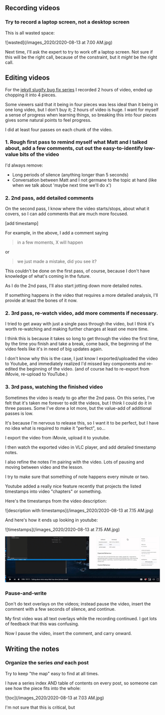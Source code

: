---
---


## Recording videos

### Try to record a laptop screen, not a desktop screen

This is all wasted space:

![wasted](/images_2020/2020-08-13 at 7.00 AM.jpg)

Next time, I'll ask the expert to try to work off a laptop screen. Not sure if this will be the right call, because of the constraint, but it _might_ be the right call.

## Editing videos

For the [jekyll slugify bug fix series](https://intermediateruby.com/make-oss-contributions-part-0-introduction) I recorded 2 hours of video, ended up chopping it into 4 pieces.

Some viewers said that it being in four pieces was less ideal than it being in one long video, but I don't buy it; 2 hours of video is huge. I want for myself a sense of progress when learning things, so breaking this into four pieces gives some natural points to feel progress.

I did at least four passes on each chunk of the video.

### 1. Rough first pass to remind myself what Matt and I talked about, add a few comments, cut out the easy-to-identify low-value bits of the video

I'd always remove: 
- Long periods of silence (anything longer than 5 seconds)
- Conversation between Matt and I not germane to the topic at hand (like when we talk about 'maybe next time we'll do x')

### 2. 2nd pass, add detailed comments

On the second pass, I know where the video starts/stops, about what it covers, so I can add comments that are much more focused.

[add timestamp]

For example, in the above, I add a comment saying 

> in a few moments, X will happen

or

> we just made a mistake, did you see it?

This couldn't be done on the first pass, of course, because I don't have knowledge of what's coming in the future. 

As I do the 2nd pass, I'll also start jotting down more detailed notes.

If something happens in the video that requires a more detailed analysis, I'll provide at least the bones of it now.

### 2. 3rd pass, re-watch video, add more comments if necessary.

I tried to get away with just a single pass through the video, but I think it's worth re-watching and making further changes at least one more time.

I think this is because it takes so long to get through the video the first time, by the time you finish and take a break, come back, the beginning of the video feels like it's in need of big updates again. 

I don't know why this is the case, I just know I exported/uploaded the video to Youtube, and immediately realized I'd missed key components and re-edited the beginning of the video. (and of course had to re-export from iMovie, re-upload to YouTube.)

### 3. 3rd pass, watching the finished video

Sometimes the video is ready to go after the 2nd pass. On this series, I've felt that it's taken me forever to edit the videos, but I think I could do it in three passes. Some I've done a lot more, but the value-add of additional passes is low.

It's because I'm nervous to release this, so I want it to be perfect, but I have no idea what is required to make it "perfect", so... 

I export the video from iMovie, upload it to youtube.

I then watch the exported video in VLC player, and add detailed timestamp notes.

I also refine the notes I'm pairing with the video. Lots of pausing and moving between video and the lesson.

I try to make sure that something of note happens every minute or two.

Youtube added a really nice feature recently that projects the listed timestamps into video "chapters" or something.

Here's the timestamps from the video description:

![description with timestamps](/images_2020/2020-08-13 at 7.15 AM.jpg)

And here's how it ends up looking in youtube:

![timestamps](/images_2020/2020-08-13 at 7.15 AM.jpg)

![timestamp gif](/images_2020/timestamp-gif.gif)



### Pause-and-write

Don't do text overlays on the videos; instead pause the video, insert the comment with a few seconds of silence, and continue.

My first video was all text overlays while the recording continued. I got lots of feedback that this was confusing.

Now I pause the video, insert the comment, and carry onward.

## Writing the notes

### Organize the series _and_ each post

Try to keep "the map" easy to find at all times. 

I have a series index AND table of contents on every post, so someone can see how the piece fits into the whole:

![toc](/images_2020/2020-08-13 at 7.03 AM.jpg)

I'm not sure that this is critical, but 
